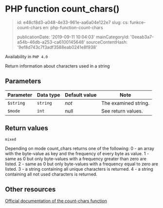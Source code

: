 PHP function count_chars()
==========================

> id: e48cf8d3-a048-4e33-961e-aa6a04e122e7
> slug:
> 	cs: funkce-count-chars
> 	en: php-function-count-chars
> 
> publicationDate: '2019-09-11 10:04:03'
> mainCategoryId: '0eeab3a7-a54b-46db-a253-ca6100145648'
> sourceContentHash: '9ef8d743c7f3adf3588eab0241e8f938'

Availability in `PHP 4.0`

Return information about characters used in a string


Parameters
--------------

| Parameter | Data type | Default value | Note |
|-----|-----|-----|-----|
| `$string` | `string` | *not* | The examined string. |
| `$mode` | `int` | null | See return values. |


Return values
----------------

`mixed`

Depending on mode
count_chars returns one of the following:
0 - an array with the byte-value as key and the frequency of
every byte as value.
1 - same as 0 but only byte-values with a frequency greater
than zero are listed.
2 - same as 0 but only byte-values with a frequency equal to
zero are listed.
3 - a string containing all unique characters is returned.
4 - a string containing all not used characters is returned.

Other resources
------------

[Official documentation of the count-chars function](https://www.php.net/manual/en/function.count-chars.php)
